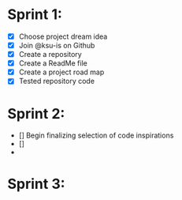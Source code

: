 # Sprint 1:
- [x] Choose project dream idea
- [x] Join @ksu-is on Github
- [x] Create a repository
- [x] Create a ReadMe file
- [x] Create a project road map
- [x] Tested repository code
# Sprint 2: 
- [] Begin finalizing selection of code inspirations
- [] 
- 
# Sprint 3:

